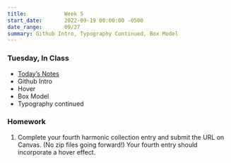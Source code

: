 ```yaml
---
title:            Week 5
start_date:       2022-09-19 00:00:00 -0500
date_range:       09/27
summary: Github Intro, Typography Continued, Box Model
---
```


### Tuesday, In Class

- [Today&rsquo;s Notes](https://paper.dropbox.com/doc/Core-1-Interaction-Week-5-Notes-Putting-a-website-online-Typography-Continued-Box-Model--Bp6uooYQoXXbxWNKrUzXxVWJAQ-Os0OO5rcbLNX7PYs1aLtQ)
- Github Intro
- Hover
- Box Model
- Typography continued

### Homework
1. Complete your fourth harmonic collection entry and submit the URL on Canvas. (No zip files going forward!) Your fourth entry should incorporate a hover effect.



